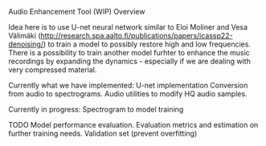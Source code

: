 Audio Enhancement Tool (WIP)
Overview

Idea here is to use U-net neural network similar to Eloi Moliner and Vesa Välimäki (http://research.spa.aalto.fi/publications/papers/icassp22-denoising/) to train a model to possibly restore high and low frequencies.
There is a possibility to train another model furhter to enhance the music recordings by expanding the dynamics - especially if we are dealing with very compressed material.


Currently what we have implemented:
U-net implementation
Conversion from audio to spectrograms.
Audio utilities to modify HQ audio samples.

Currently in progress:
Spectrogram to model training

TODO
Model performance evaluation.
Evaluation metrics and estimation on further training needs.
Validation set (prevent overfitting)

